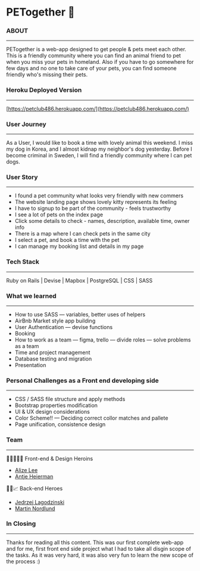 # PETogether 🐾

### ABOUT

---

PETogether is a web-app designed to get people & pets meet each other. This is a friendly community where you can find an animal friend to pet when you miss your pets in homeland. Also if you have to go somewhere for few days and no one to take care of your pets, you can find someone friendly who's missing their pets. 


### Heroku Deployed Version

---

 [https://petclub486.herokuapp.com/](https://petclub486.herokuapp.com/)

### User Journey

---

As a User, I would like to book a time with lovely animal this weekend. I miss my dog in Korea, and I almost kidnap my neighbor's dog yesterday. Before I become criminal in Sweden, I will find a friendly community where I can pet dogs. 

### User Story

---

- I found a pet community what looks very friendly with new commers
- The website landing page shows lovely kitty represents its feeling
- I have to signup to be part of the community - feels trustworthy
- I see a lot of pets on the index page
- Click some details to check - names, description, available time, owner info
- There is a map where I can check pets in the same city
- I select a pet, and book a time with the pet
- I can manage my booking list and details in my page

### Tech Stack

---

Ruby on Rails | Devise | Mapbox | PostgreSQL | CSS | SASS

### **What we learned**

---

- How to use SASS
— variables, better uses of helpers
- AirBnb Market style app building
- User Authentication
— devise functions
- Booking
- How to work as a team
— figma, trello 
— divide roles 
— solve problems as a team
- Time and project management
- Database testing and migration
- Presentation

### Personal Challenges as a Front end developing side

---

- CSS / SASS file structure and apply methods
- Bootstrap properties modification
- UI & UX design considerations
- Color Scheme!! 
— Deciding correct collor matches and pallete
- Page unification, consistence design

### Team

---
👩‍💻👩🏻‍🎨 Front-end & Design Heroins
- [Alize Lee](https://github.com/alizebreezes)
- [Antje Heierman](https://github.com/Planquadrat477)

🧑‍💻📈 Back-end Heroes
- [Jedrzej Lagodzinski](https://github.com/JensRay)
- [Martin Nordlund](https://github.com/Marremurten)

### In Closing

---

Thanks for reading all this content. This was our first complete web-app and for me, first front end side project what I had to take all disgin scope of the tasks. As it was very hard, it was also very fun to learn the new scope of the process :)
